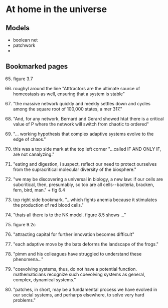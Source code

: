 # At home in the universe

## Models
- boolean net
- patchwork
- 

## Bookmarked pages
65. figure 3.7

79. roughyl around the line "Atttractors are the ultimate source of homeostasis as well, ensuring that a system is stable"

83. "the massive network quickly and meekly settles down and cycles among the square root of 100,000 states, a mer 317."

85. "And, for any network, Bernard and Gerard showed htat there is a critical value of P where the network will switch from chaotic to ordered"

91. "... working hypothesis that complex adaptive systems evolve to the edge of chaos."

106. this was a top side mark at the top left corner "...called IF AND ONLY IF, are not canalyzing."

123. "eating and digestion, i suspect, reflect our need to protect ourselves from the supracritical molecular diversity of the biosphere."

126. "we may be discovering a universal in biology, a new law: if our cells are subcritical, then, presumably, so too are all cells--bacteria, bracken, fern, bird, man." + fig 6.4

133. top right side bookmark. "...which fights anemia because it stimulates the production of red blood cells."

172. "thats all there is to the NK model. figure 8.5 shows ..."

197. figure 9.2c

203. "attracting capital for further innovation becomes difficult"

208. "each adaptive move by the bats deforms the landscape of the frogs."

212. "pimm and his colleagues have struggled to understand these phenomena..."

222. "coevolving systems, thus, do not have a potential function. mathematicians recognize such coevolving systems as general, complex, dynamical systems."

253. "patches, in short, may be a fundamental process we have evolved in our social systems, and perharps elsewhere, to solve very hard problems."
